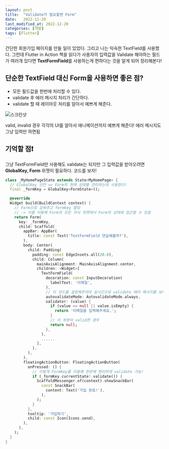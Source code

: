 ```yaml
---
layout: post
title:  "Validate가 필요할땐 Form"
date:   2022-12-20
last_modified_at: 2022-12-20
categories: [개발]
tags: [Flutter]
---
```


간단한 회원가입 페이지를 만들 일이 있었다. 그리고 나는 익숙한 TextField를 사용했다.
그런데 Flutter in Action 책을 읽다가 사용자의 입력값을 Validate 해야하는 필드가 여러개 있다면
**TextFormField**를 사용하는게 편하다는 것을 알게 되어 정리해본다!

## 단순한 TextField 대신 Form을 사용하면 좋은 점?
- 모든 필드값을 한번에 처리할 수 있다.
- validate 후 에러 메시지 처리가 간단하다.
- validate 할 때 레이아웃 처리를 알아서 예쁘게 해준다.

![스크린샷](../../../assets/images/textFormField.gif)

valid, invalid 경우 각각의 UI를 알아서 애니메이션까지 예쁘게 해준다!
에러 메시지도 그냥 입력만 하면됨

## 기억할 점❗️
그냥 TextFormField만 사용해도 validate는 되지만 그 입력값을 받아오려면
**GlobalKey, Form** 위젯이 필요하다. 
코드를 보자!

```dart
class _MyHomePageState extends State<MyHomePage> {
  // GlobalKey 선언 => Form의 현재 상태를 관리하는데 사용한다!
  final _formKey = GlobalKey<FormState>();

  @override
  Widget build(BuildContext context) {
    // Form으로 감싸주고 formkey 할당
    // -> 키를 이용해 Form의 모든 자식 위젯에서 Form의 상태에 접근할 수 있음
    return Form(
      key: _formKey,
      child: Scaffold(
        appBar: AppBar(
          title: const Text('TextFormField 연습해볼까?'),
        ),
        body: Center(
          child: Padding(
            padding: const EdgeInsets.all(20.0),
            child: Column(
              mainAxisAlignment: MainAxisAlignment.center,
              children: <Widget>[
                TextFormField(
                  decoration: const InputDecoration(
                    labelText: '이메일',
                  ),
                  // 이 모드를 설정해주어야 실시간으로 validate 에러 메시지를 보여준다!
                  autovalidateMode: AutovalidateMode.always,
                  validator: (value) {
                    if (value == null || value.isEmpty) {
                      return '이메일을 입력해주세요.';
                    }
                    // 이 부분이 valid한 경우
                    return null;
                  },
                ),
                ......
              ],
            ),
          ),
        ),
        floatingActionButton: FloatingActionButton(
          onPressed: () {
            // 이렇게 FormKey를 이용해 한번에 편리하게 validate 가능!
            if (_formKey.currentState!.validate()) {
              ScaffoldMessenger.of(context).showSnackBar(
                const SnackBar(
                  content: Text('가입 완료!'),
                ),
              );
            }
          },
          tooltip: '가입하기',
          child: const Icon(Icons.send),
        ),
      ),
    );
  }
}
```









